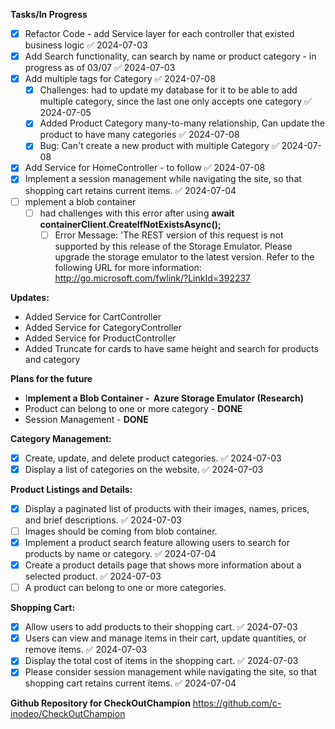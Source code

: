 **Tasks/In Progress**
 - [x] Refactor Code - add Service layer for each controller that existed business logic ✅ 2024-07-03
 - [x] Add Search functionality, can search by name or product category - in progress as of 03/07 ✅ 2024-07-03
 - [x] Add multiple tags for Category ✅ 2024-07-08
	 - [x] Challenges: had to update my database for it to be able to add multiple category, since the last one only accepts one category ✅ 2024-07-05
	 - [x] Added Product Category many-to-many relationship, Can update the product to have many categories ✅ 2024-07-08
	 - [x] Bug: Can't create a new product with multiple Category ✅ 2024-07-08
 - [x] Add Service for HomeController - to follow ✅ 2024-07-08
 - [x] Implement a session management while navigating the site, so that shopping cart retains current items. ✅ 2024-07-04
 - [ ] mplement a blob container
	 - [ ] had challenges with this error after using **await containerClient.CreateIfNotExistsAsync();** 
		 - [ ] Error Message: 'The REST version of this request is not supported by this release of the Storage Emulator. Please upgrade the storage emulator to the latest version. Refer to the following URL for more information: http://go.microsoft.com/fwlink/?LinkId=392237

**Updates:** 
- Added Service for CartController 
- Added Service for CategoryController
- Added Service for ProductController
- Added Truncate for cards to have same height and search for products and category

**Plans for the future**
- I**mplement a Blob Container -  Azure Storage Emulator (Research)**
- Product can belong to one or more category - **DONE**
- Session Management - **DONE**

**Category Management:**
- [x] Create, update, and delete product categories. ✅ 2024-07-03
- [x] Display a list of categories on the website. ✅ 2024-07-03

**Product Listings and Details:**
 - [x] Display a paginated list of products with their images, names, prices, and brief descriptions. ✅ 2024-07-03
 - [ ] Images should be coming from blob container.
 - [x] Implement a product search feature allowing users to search for products by name or category. ✅ 2024-07-04
 - [x] Create a product details page that shows more information about a selected product. ✅ 2024-07-03
 - [ ] A product can belong to one or more categories.

**Shopping Cart:**
 - [x] Allow users to add products to their shopping cart. ✅ 2024-07-03
 - [x] Users can view and manage items in their cart, update quantities, or remove items. ✅ 2024-07-03
 - [x] Display the total cost of items in the shopping cart. ✅ 2024-07-03
 - [x] Please consider session management while navigating the site, so that shopping cart retains current items. ✅ 2024-07-04

**Github Repository for CheckOutChampion** 
https://github.com/c-inodeo/CheckOutChampion